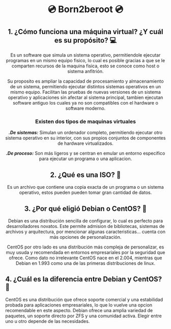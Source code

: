 <h1 align="center">💿 Born2beroot 💿</h1>

<h2 align="center">1. ¿Cómo funciona una máquina virtual? ¿Y cuál es su propósito? 💻</h2>

<p align="center">Es un software que simula un sistema operativo, permitiendole ejecutar programas en un mismo equipo fisico, lo cual es posible gracias a que se le comparten recursos de la maquina fisica, esto se conoce como host o sistema anfitrión.</p>

<p align="center">Su proposito es ampliar la capacidad de procesamiento y almacenamiento de un sistema, permitiendo ejecutar distintos sistemas operativos en un mismo equipo. Facilitan las pruebas de nuevas versiones de un sistema operativo y aplicaciones sin afectar al sistema principal, tambien ejecutan software antiguo los cuales ya no son compatibles con el hardware o software moderno.</p>

<h3 align="center">Existen dos tipos de maquinas virtuales</h3>

<p align="center"><b><i>.De sistemas:</i></b> Simulan un ordenador completo, permitiendo ejecutar otro sistema operativo en su interior, con sus propios conjuntos de componentes de hardware virtualizados.</p>
<p align="center"><b><i>.De proceso:</i></b> Son más ligeros y se centran en emular un entorno especifico para ejecutar un programa o una aplicacion.</p>

<h2 align="center">2. ¿Qué es una ISO? 💾</h2>

<p align="center">Es un archivo que contiene una copia exacta de un programa o un sistema operativo, estos pueden pueden tomar gran cantidad de datos.</p>

<h2 align="center">3. ¿Por qué eligió Debian o CentOS? 📌</h2>

<p align="center">Debian es una distribución sencilla de configurar, lo cual es perfecto para desarrolladores novatos.  Este permite admision de bibliotecas, sistemas de archivos y arquitectura, por mencionar algunas caracteristicas... cuenta con más opciones de personalización.</p>

<p align="center">CentOS por otro lado es una distribución más compleja de personalizar, es muy usuda y recomendada en entornos empresariales por la seguridad que ofrece. Como dato no irrelevante CentOS nace en el 2.004, mientras que Debian en 1.993 como una de las primeras distribuciones de linux.</p>

<h2>4. ¿Cuál es la diferencia entre Debian y CentOS? 🔎</h2>

<p>CentOS es una distribución que ofrece soporte comercial y una estabilidad probada para aplicaciones empresariales, lo que lo vuelve una opcion recomendable en este aspecto. Debian ofrece una amplia variedad de paquetes, un soporte directo por ZFS y una comunidad activa. Elegir entre uno u otro depende de las necesidades.</p>